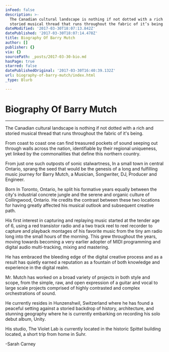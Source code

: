 ```yaml
---
inFeed: false
description: >-
  The Canadian cultural landscape is nothing if not dotted with a rich and
  storied musical thread that runs throughout the fabric of it’s being.
dateModified: '2017-03-30T18:07:13.842Z'
datePublished: '2017-03-30T18:07:14.478Z'
title: Biography Of Barry Mutch
author: []
publisher: {}
via: {}
sourcePath: _posts/2017-03-30-bio.md
hasPage: true
starred: false
datePublishedOriginal: '2017-03-30T16:40:39.132Z'
url: biography-of-barry-mutch/index.html
_type: Blurb

---
```

# Biography Of Barry Mutch

---

The Canadian cultural landscape is nothing if not dotted with a rich and storied musical thread that runs throughout the fabric of it's being.

From coast to coast one can find treasured pockets of sound seeping out through walls across the nation, identifiable by their regional uniqueness, yet linked by the commonalities that define this northern country.

From just one such outposts of sonic stalwartness, In a small town in central Ontario, sprang the seed that would be the genesis of a long and fulfilling music journey for Barry Mutch, a Musician, Songwriter, DJ, Producer and Engineer.

Born In Toronto, Ontario, he split his formative years equally between the city's industrial concrete jungle and the serene and organic culture of Collingwood, Ontario. He credits the contrast between these two locations for having greatly affected his musical outlook and subsequent creative path.

His first interest in capturing and replaying music started at the tender age of 6, using a red transistor radio and a two track reel to reel recorder to capture and playback montages of his favorite music from the tiny am radio long into the small hours of the morning. This grew throughout the years, moving towards becoming a very earlier adopter of MIDI programming and digital audio multi-tracking, mixing and mastering.

He has embraced the bleeding edge of the digital creative process and as a result has quietly earned a reputation as a fountain of both knowledge and experience in the digital realm.

Mr. Mutch has worked on a broad variety of projects in both style and scope, from the simple, raw, and open expression of a guitar and vocal to large scale projects comprised of highly contrasted and complex orchestrations of sound.

He currently resides in Hunzenshwil, Switzerland where he has found a peaceful setting against a storied backdrop of history, architecture, and stunning geography where he is currently embarking on recording his solo debut album, Unity.

His studio, The Violet Lab is currently located in the historic Spittel building located, a short trip from home in Suhr.

-Sarah Carney